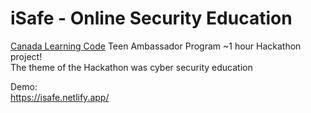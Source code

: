 # iSafe - Online Security Education

[Canada Learning Code](www.canadalearningcode.ca) Teen Ambassador Program ~1 hour Hackathon project!  
The theme of the Hackathon was cyber security education  

Demo:  
https://isafe.netlify.app/
